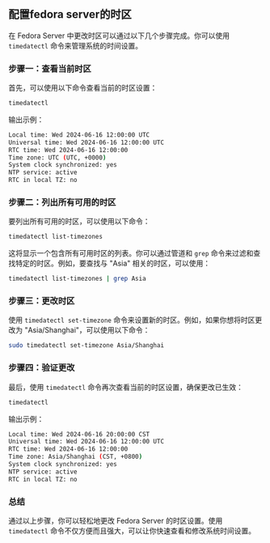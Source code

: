 ## 配置fedora server的时区

在 Fedora Server 中更改时区可以通过以下几个步骤完成。你可以使用 `timedatectl` 命令来管理系统的时间设置。

### 步骤一：查看当前时区

首先，可以使用以下命令查看当前的时区设置：

```sh
timedatectl
```

输出示例：

```sh
Local time: Wed 2024-06-16 12:00:00 UTC
Universal time: Wed 2024-06-16 12:00:00 UTC
RTC time: Wed 2024-06-16 12:00:00
Time zone: UTC (UTC, +0000)
System clock synchronized: yes
NTP service: active
RTC in local TZ: no
```

### 步骤二：列出所有可用的时区

要列出所有可用的时区，可以使用以下命令：

```sh
timedatectl list-timezones
```

这将显示一个包含所有可用时区的列表。你可以通过管道和 `grep` 命令来过滤和查找特定的时区。例如，要查找与 "Asia" 相关的时区，可以使用：

```sh
timedatectl list-timezones | grep Asia
```

### 步骤三：更改时区

使用 `timedatectl set-timezone` 命令来设置新的时区。例如，如果你想将时区更改为 "Asia/Shanghai"，可以使用以下命令：

```sh
sudo timedatectl set-timezone Asia/Shanghai
```

### 步骤四：验证更改

最后，使用 `timedatectl` 命令再次查看当前的时区设置，确保更改已生效：

```sh
timedatectl
```

输出示例：

```sh
Local time: Wed 2024-06-16 20:00:00 CST
Universal time: Wed 2024-06-16 12:00:00 UTC
RTC time: Wed 2024-06-16 12:00:00
Time zone: Asia/Shanghai (CST, +0800)
System clock synchronized: yes
NTP service: active
RTC in local TZ: no
```

### 总结

通过以上步骤，你可以轻松地更改 Fedora Server 的时区设置。使用 `timedatectl` 命令不仅方便而且强大，可以让你快速查看和修改系统时间设置。